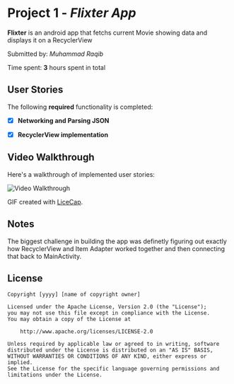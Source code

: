 # Project 1 - *Flixter App*

**Flixter** is an android app that fetchs current Movie showing data and displays it on a RecyclerView

Submitted by: *Muhammad Raqib*

Time spent: **3** hours spent in total

## User Stories

The following **required** functionality is completed:

* [x]  **Networking and Parsing JSON**
* [x]  **RecyclerView implementation** 



## Video Walkthrough

Here's a walkthrough of implemented user stories:

<img src='WalkThrough.gif' title='Video Walkthrough' width='' alt='Video Walkthrough' />

GIF created with [LiceCap](http://www.cockos.com/licecap/).

## Notes

The biggest challenge in building the app was definetly figuring out exactly how RecyclerView and Item Adapter worked together and then connecting that back to MainActivity. 

## License

    Copyright [yyyy] [name of copyright owner]

    Licensed under the Apache License, Version 2.0 (the "License");
    you may not use this file except in compliance with the License.
    You may obtain a copy of the License at

        http://www.apache.org/licenses/LICENSE-2.0

    Unless required by applicable law or agreed to in writing, software
    distributed under the License is distributed on an "AS IS" BASIS,
    WITHOUT WARRANTIES OR CONDITIONS OF ANY KIND, either express or implied.
    See the License for the specific language governing permissions and
    limitations under the License.
